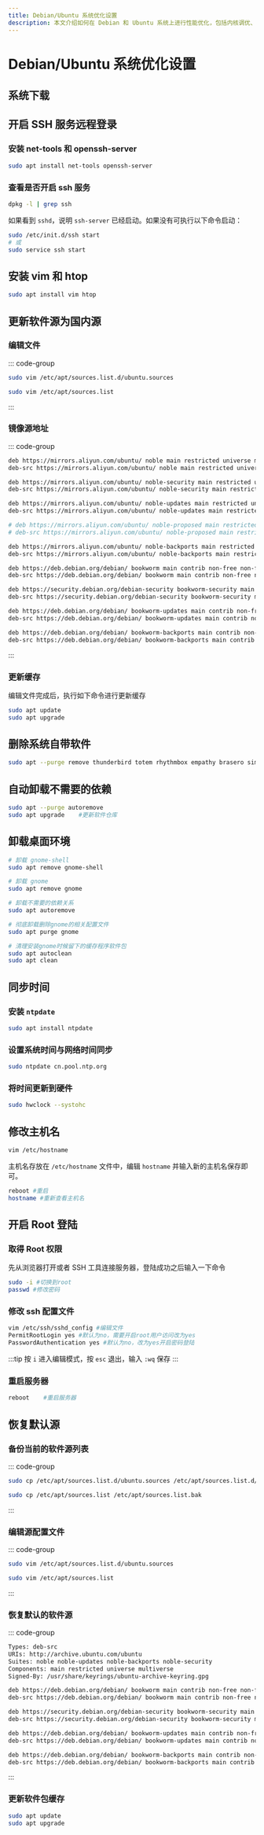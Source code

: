 ```yaml
---
title: Debian/Ubuntu 系统优化设置
description: 本文介绍如何在 Debian 和 Ubuntu 系统上进行性能优化，包括内核调优、网络优化和服务管理等。
---
```


# Debian/Ubuntu 系统优化设置

## 系统下载

<Links
  :grid="2"
  :items="[
    {
      name: 'Ubuntu',
      desc: '下载官方桌面版 Ubuntu 系统',
      link: 'https://cn.ubuntu.com/download/desktop',
      icon: { light: 'skill-icons:ubuntu-light', dark: 'skill-icons:ubuntu-dark', alt: 'Ubuntu 图标' }
    },
    {
      name: 'Debian',
      desc: '访问 Debian 官方网站了解和下载系统',
      link: 'https://www.debian.org/',
      icon: { light: 'skill-icons:debian-light', dark: 'skill-icons:debian-dark', alt: 'Debian 图标' }
    }
  ]"
/>

## 开启 SSH 服务远程登录

### 安装 net-tools 和 openssh-server

```sh
sudo apt install net-tools openssh-server
```

### 查看是否开启 ssh 服务

```sh
dpkg -l | grep ssh
```

如果看到 `sshd`，说明 `ssh-server` 已经启动。如果没有可执行以下命令启动：

```sh
sudo /etc/init.d/ssh start
# 或
sudo service ssh start
```

## 安装 vim 和 htop

```sh
sudo apt install vim htop
```

## 更新软件源为国内源

### 编辑文件

::: code-group

```sh [Ubuntu]
sudo vim /etc/apt/sources.list.d/ubuntu.sources
```

```sh [Debian]
sudo vim /etc/apt/sources.list
```

:::

### 镜像源地址

::: code-group

```sh [Ubuntu]
deb https://mirrors.aliyun.com/ubuntu/ noble main restricted universe multiverse
deb-src https://mirrors.aliyun.com/ubuntu/ noble main restricted universe multiverse

deb https://mirrors.aliyun.com/ubuntu/ noble-security main restricted universe multiverse
deb-src https://mirrors.aliyun.com/ubuntu/ noble-security main restricted universe multiverse

deb https://mirrors.aliyun.com/ubuntu/ noble-updates main restricted universe multiverse
deb-src https://mirrors.aliyun.com/ubuntu/ noble-updates main restricted universe multiverse

# deb https://mirrors.aliyun.com/ubuntu/ noble-proposed main restricted universe multiverse
# deb-src https://mirrors.aliyun.com/ubuntu/ noble-proposed main restricted universe multiverse

deb https://mirrors.aliyun.com/ubuntu/ noble-backports main restricted universe multiverse
deb-src https://mirrors.aliyun.com/ubuntu/ noble-backports main restricted universe multiverse
```

```sh [Debian]
deb https://deb.debian.org/debian/ bookworm main contrib non-free non-free-firmware
deb-src https://deb.debian.org/debian/ bookworm main contrib non-free non-free-firmware

deb https://security.debian.org/debian-security bookworm-security main contrib non-free non-free-firmware
deb-src https://security.debian.org/debian-security bookworm-security main contrib non-free non-free-firmware

deb https://deb.debian.org/debian/ bookworm-updates main contrib non-free non-free-firmware
deb-src https://deb.debian.org/debian/ bookworm-updates main contrib non-free non-free-firmware

deb https://deb.debian.org/debian/ bookworm-backports main contrib non-free non-free-firmware
deb-src https://deb.debian.org/debian/ bookworm-backports main contrib non-free non-free-firmware
```

:::

### 更新缓存

编辑文件完成后，执行如下命令进行更新缓存

```sh
sudo apt update
sudo apt upgrade
```

## 删除系统自带软件

```sh
sudo apt --purge remove thunderbird totem rhythmbox empathy brasero simple-scan gnome-mahjongg aisleriot gnome-mines cheese transmission-common gnome-orca gnome-sudoku remmina
```

## 自动卸载不需要的依赖

```sh
sudo apt --purge autoremove
sudo apt upgrade	#更新软件仓库
```

## 卸载桌面环境

```sh
# 卸载 gnome-shell
sudo apt remove gnome-shell

# 卸载 gnome
sudo apt remove gnome

# 卸载不需要的依赖关系
sudo apt autoremove

# 彻底卸载删除gnome的相关配置文件
sudo apt purge gnome

# 清理安装gnome时候留下的缓存程序软件包
sudo apt autoclean
sudo apt clean
```

## 同步时间

### 安装 `ntpdate`

```sh
sudo apt install ntpdate
```

### 设置系统时间与网络时间同步

```sh
sudo ntpdate cn.pool.ntp.org
```

### 将时间更新到硬件

```sh
sudo hwclock --systohc
```

## 修改主机名

```sh
vim /etc/hostname

```

主机名存放在 `/etc/hostname` 文件中，编辑 `hostname` 并输入新的主机名保存即可。

```sh
reboot #重启
hostname #重新查看主机名
```

## 开启 Root 登陆

### 取得 Root 权限

先从浏览器打开或者 SSH 工具连接服务器，登陆成功之后输入一下命令

```bash
sudo -i #切换到root
passwd #修改密码
```

### 修改 ssh 配置文件

```bash
vim /etc/ssh/sshd_config #编辑文件
PermitRootLogin yes #默认为no，需要开启root用户访问改为yes
PasswordAuthentication yes #默认为no，改为yes开启密码登陆
```

:::tip
按 `i` 进入编辑模式，按 `esc` 退出，输入 `:wq` 保存
:::

### 重启服务器

```bash
reboot    #重启服务器
```

## 恢复默认源

### 备份当前的软件源列表

::: code-group

```sh [Ubuntu]
sudo cp /etc/apt/sources.list.d/ubuntu.sources /etc/apt/sources.list.d/ubuntu.sources.bak
```

```sh [Debian]
sudo cp /etc/apt/sources.list /etc/apt/sources.list.bak
```

:::

### 编辑源配置文件

::: code-group

```sh [Ubuntu]
sudo vim /etc/apt/sources.list.d/ubuntu.sources
```

```sh [Debian]
sudo vim /etc/apt/sources.list
```

:::

### 恢复默认的软件源

::: code-group

```sh [Ubuntu]
Types: deb-src
URIs: http://archive.ubuntu.com/ubuntu
Suites: noble noble-updates noble-backports noble-security
Components: main restricted universe multiverse
Signed-By: /usr/share/keyrings/ubuntu-archive-keyring.gpg
```

```sh [Debian]
deb https://deb.debian.org/debian/ bookworm main contrib non-free non-free-firmware
deb-src https://deb.debian.org/debian/ bookworm main contrib non-free non-free-firmware

deb https://security.debian.org/debian-security bookworm-security main contrib non-free non-free-firmware
deb-src https://security.debian.org/debian-security bookworm-security main contrib non-free non-free-firmware

deb https://deb.debian.org/debian/ bookworm-updates main contrib non-free non-free-firmware
deb-src https://deb.debian.org/debian/ bookworm-updates main contrib non-free non-free-firmware

deb https://deb.debian.org/debian/ bookworm-backports main contrib non-free non-free-firmware
deb-src https://deb.debian.org/debian/ bookworm-backports main contrib non-free non-free-firmware
```

:::

### 更新软件包缓存

```sh
sudo apt update
sudo apt upgrade
```
